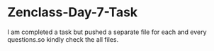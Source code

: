 # Zenclass-Day-7-Task
I am completed a task but pushed a separate file for each and every questions.so kindly check the all files.
